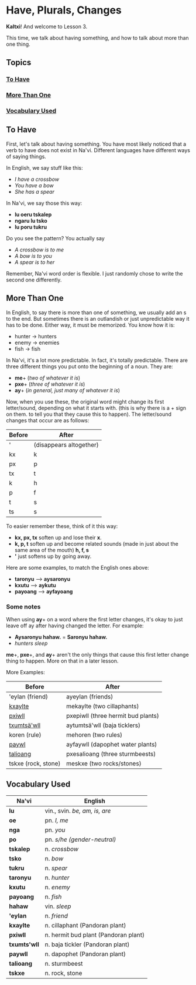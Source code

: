 # Have, Plurals, Changes

**Kaltxì**! And welcome to Lesson 3.

This time, we talk about having something, and how to talk about more than one thing.

## Topics

### [To Have](#a1)

### [More Than One](#a2)

### [Vocabulary Used](#v)

<div id="a1"></div>

## To Have

First, let's talk about having something. You have most likely noticed that a verb to have does not exist in Na'vi. Different languages have different ways of saying things.

In English, we say stuff like this:

- _I have a crossbow_
- _You have a bow_
- _She has a spear_

In Na'vi, we say those this way:

- **lu oeru tskalep**
- **ngaru lu tsko**
- **lu poru tukru**

Do you see the pattern? You actually say

- _A crossbow is to me_
- _A bow is to you_
- _A spear is to her_

Remember, Na'vi word order is flexible. I just randomly chose to write the second one differently.

<div id="a2"></div>

## More Than One

In English, to say there is more than one of something, we usually add an s to the end. But sometimes there is an outlandish or just unpredictable way it has to be done. Either way, it must be memorized. You know how it is:

- hunter -> hunters
- enemy -> enemies
- fish -> fish

In Na'vi, it's a lot more predictable. In fact, it's totally predictable. There are three different things you put onto the beginning of a noun. They are:

- **me**+ (_two of whatever it is_)
- **pxe**+ (_three of whatever it is_)
- **ay**+ (_in general, just many of whatever it is_)

Now, when you use these, the original word might change its first letter/sound, depending on what it starts with. (this is why there is a + sign on them. to tell you that they cause this to happen). The letter/sound changes that occur are as follows:

Before | After
------ | -----
'      | (disappears altogether)
kx     | k
px     | p
tx     | t
k      | h
p      | f
t      | s
ts     | s

To easier remember these, think of it this way:

- **kx, px, tx** soften up and lose their **x**.
- **k, p, t** soften up and become related sounds (made in just about the same area of the mouth) **h, f, s**
- **'** just softens up by going away.

Here are some examples, to match the English ones above:

- **taronyu** --> **aysaronyu**
- **kxutu** --> **aykutu**
- **payoang** --> **ayfayoang**

### Some notes

When using **ay**+ on a word where the first letter changes, it's okay to just leave off ay after having changed the letter. For example:

- **Aysaronyu hahaw.** = **Saronyu hahaw.**
- _hunters sleep_

**me**+, **pxe**+, and **ay**+ aren't the only things that cause this first letter change thing to happen. More on that in a later lesson.

More Examples:

Before                                                                  | After
----------------------------------------------------------------------- | ----------------------------------
'eylan (friend)                                                         | ayeylan (friends)
[kxaylte](http://james-camerons-avatar.wikia.com/wiki/Cillaphant)       | mekaylte (two cillaphants)
[pxiwll](http://james-camerons-avatar.wikia.com/wiki/Hermit_Bud)        | pxepiwll (three hermit bud plants)
[txumtsä'wll](http://james-camerons-avatar.wikia.com/wiki/Baja_Tickler) | aytumtsä'wll (baja ticklers)
koren (rule)                                                            | mehoren (two rules)
[paywl](http://james-camerons-avatar.wikia.com/wiki/Dapophet)           | ayfaywll (dapophet water plants)
[talioang](http://james-camerons-avatar.wikia.com/wiki/Sturmbeest)      | pxesalioang (three sturmbeests)
tskxe (rock, stone)                                                     | meskxe (two rocks/stones)


<div id="v"></div>

## Vocabulary Used

Na'vi          | English
-------------- | ---------
**lu**         | vin., svin. _be, am, is, are_
**oe**         | pn. _I, me_
**nga**	       | pn. _you_
**po**         | pn. _s/he (gender-neutral)_
**tskalep**    | n. _crossbow_
**tsko**       | n. _bow_
**tukru**      | n. _spear_
**taronyu**    | n. _hunter_
**kxutu**      | n. _enemy_
**payoang**    | n. _fish_
**hahaw**      | vin. _sleep_
**'eylan**     | n. _friend_
**kxaylte**    | n. cillaphant (Pandoran plant)
**pxiwll**     | n. hermit bud plant (Pandoran plant)
**txumts'wll** | n. baja tickler (Pandoran plant)
**paywll**     | n. dapophet (Pandoran plant)
**talioang**   | n. sturmbeest
**tskxe**      | n. rock, stone
